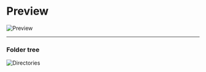 # Preview

![Preview](https://i.imgur.com/RzLCkee.png)

---

### Folder tree

![Directories](https://i.imgur.com/1jdg9v1.png)
